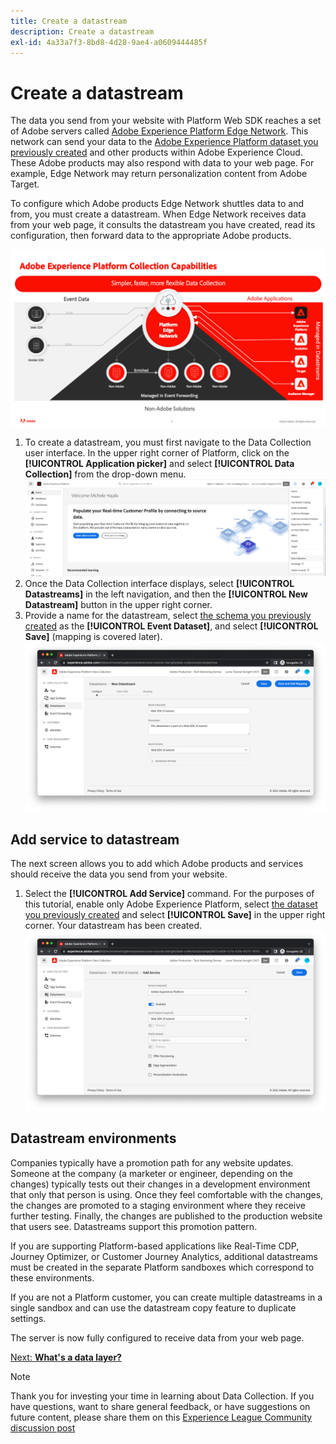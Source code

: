 ```yaml
---
title: Create a datastream
description: Create a datastream
exl-id: 4a33a7f3-8bd8-4d28-9ae4-a0609444485f
---
```

# Create a datastream

The data you send from your website with Platform Web SDK reaches a set of Adobe servers called [Adobe Experience Platform Edge Network](https://business.adobe.com/products/experience-platform/experience-platform-edge-network.html). This network can send your data to the [Adobe Experience Platform dataset you previously created](create-a-schema.md) and other products within Adobe Experience Cloud. These Adobe products may also respond with data to your web page. For example, Edge Network may return personalization content from Adobe Target.

To configure which Adobe products Edge Network shuttles data to and from, you must create a datastream. When Edge Network receives data from your web page, it consults the datastream you have created, read its configuration, then forward data to the appropriate Adobe products.

![Datastream product configuration](../assets/datastream-diagram.png)

1. To create a datastream, you must first navigate to the Data Collection user interface. In the upper right corner of Platform, click on the **[!UICONTROL Application picker]** and select **[!UICONTROL Data Collection]** from the drop-down menu. 
    ![Data collection menu](../assets/data-collection-menu.png)
1. Once the Data Collection interface displays, select **[!UICONTROL Datastreams]** in the left navigation, and then the **[!UICONTROL New Datastream]** button in the upper right corner. 
1. Provide a name for the datastream, select [the schema you previously created](create-a-schema.md) as the **[!UICONTROL Event Dataset]**, and select **[!UICONTROL Save]** (mapping is covered later).
    ![Datastream name and description](../assets/datastream-name-description.png)

## Add service to datastream

The next screen allows you to add which Adobe products and services should receive the data you send from your website. 

1. Select the **[!UICONTROL Add Service]** command. For the purposes of this tutorial, enable only Adobe Experience Platform, select [the dataset you previously created](create-a-dataset.md) and select **[!UICONTROL Save]** in the upper right corner. Your datastream has been created.
    ![Datastream product configuration](../assets/datastream-product-configuration.png)

## Datastream environments

Companies typically have a promotion path for any website updates. Someone at the company (a marketer or engineer, depending on the changes) typically tests out their changes in a development environment that only that person is using. Once they feel comfortable with the changes, the changes are promoted to a staging environment where they receive further testing. Finally, the changes are published to the production website that users see. Datastreams support this promotion pattern. 

If you are supporting Platform-based applications like Real-Time CDP, Journey Optimizer, or Customer Journey Analytics, additional datastreams must be created in the separate Platform sandboxes which correspond to these environments.

If you are not a Platform customer, you can create multiple datastreams in a single sandbox and can use the datastream copy feature to duplicate settings.

The server is now fully configured to receive data from your web page.

[Next: **What's a data layer?**](../configure-the-client/whats-a-data-layer.md)

>[!NOTE]
>
>Thank you for investing your time in learning about Data Collection. If you have questions, want to share general feedback, or have suggestions on future content, please share them on this [Experience League Community discussion post](https://experienceleaguecommunities.adobe.com/t5/adobe-experience-platform-launch/tutorial-discussion-use-adobe-experience-platform-data/m-p/543877)
